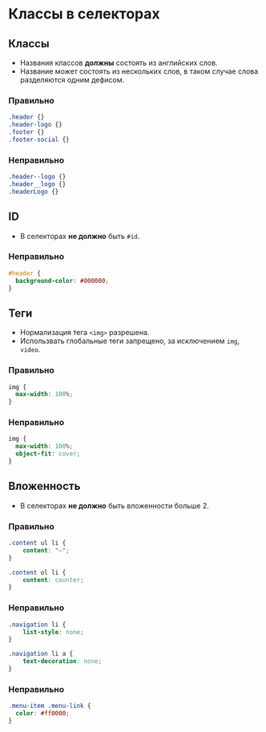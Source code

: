 # Классы в селекторах

## Классы

- Названия классов **должны** состоять из английских слов.
- Название может состоять из нескольких слов, в таком случае слова разделяются одним дефисом.

### Правильно

```css
.header {}
.header-logo {}
.footer {}
.footer-social {}
```

### Неправильно

```css
.header--logo {}
.header__logo {}
.headerLogo {}
```

## ID

- В селекторах **не должно** быть `#id`.

### Неправильно

```css
#header {
  background-color: #000000;
}
```

## Теги

- Нормализация тега `<img>` разрешена.
- Использвать глобальные теги запрещено, за исключением `img`, `video`.

### Правильно

```css
img {
  max-width: 100%;
}
```


### Неправильно

```css
img {
  max-width: 100%;
  object-fit: cover;
}
```


## Вложенность

- В cелекторах **не должно** быть вложенности больше 2.

### Правильно

```css
.content ul li {
	content: "—";
}

.content ol li {
	content: counter;
}
```

### Неправильно

```css
.navigation li {
	list-style: none;
}

.navigation li a {
	text-decoration: none;
}
```

### Неправильно

```css
.menu-item .menu-link {
  color: #ff0000;
}
```
